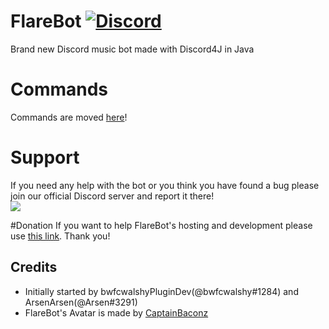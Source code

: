 # FlareBot [![Discord](https://discordapp.com/api/guilds/226785954537406464/widget.png)](https://discord.gg/TTAUGvZ)
Brand new Discord music bot made with Discord4J in Java

# Commands
Commands are moved [here](https://flarebot.stream/#commands)!

# Support
If you need any help with the bot or you think you have found a bug please join our official Discord server and report it there!  
[![](https://discordapp.com/api/guilds/226785954537406464/embed.png?style=banner1)](https://discord.gg/TTAUGvZ)

#Donation
If you want to help FlareBot's hosting and development please use [this link](https://www.paypal.me/FlareBot). Thank you!

## Credits
* Initially started by bwfcwalshyPluginDev(@bwfcwalshy#1284) and ArsenArsen(@Arsen#3291)
* FlareBot's Avatar is made by [CaptainBaconz](https://www.twitch.tv/captainbaconz)
